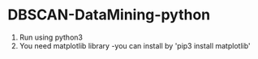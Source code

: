 # DBSCAN-DataMining-python

 1. Run using python3
 2. You need matplotlib library
       -you can install by 'pip3 install matplotlib'
